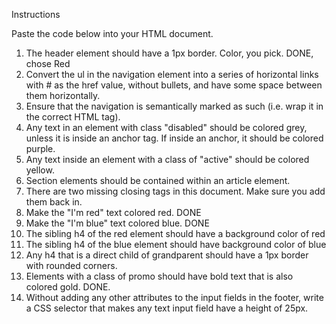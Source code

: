 Instructions

Paste the code below into your HTML document.

1. The header element should have a 1px border. Color, you pick. DONE, chose Red
2. Convert the ul in the navigation element into a series of horizontal links with # as the href value, without bullets, and have some space between them horizontally.
3. Ensure that the navigation is semantically marked as such (i.e. wrap it in the correct HTML tag).
4. Any text in an element with class "disabled" should be colored grey, unless it is inside an anchor tag. If inside an anchor, it should be colored purple.
5. Any text inside an element with a class of "active" should be colored yellow.
6. Section elements should be contained within an article element.
7. There are two missing closing tags in this document. Make sure you add them back in.
8. Make the "I'm red" text colored red. DONE
9. Make the "I'm blue" text colored blue. DONE
10. The sibling h4 of the red element should have a background color of red
11. The sibling h4 of the blue element should have background color of blue
12. Any h4 that is a direct child of grandparent should have a 1px border with rounded corners.
13. Elements with a class of promo should have bold text that is also colored gold. DONE. 
14. Without adding any other attributes to the input fields in the footer, write a CSS selector that makes any text input field have a height of 25px.
